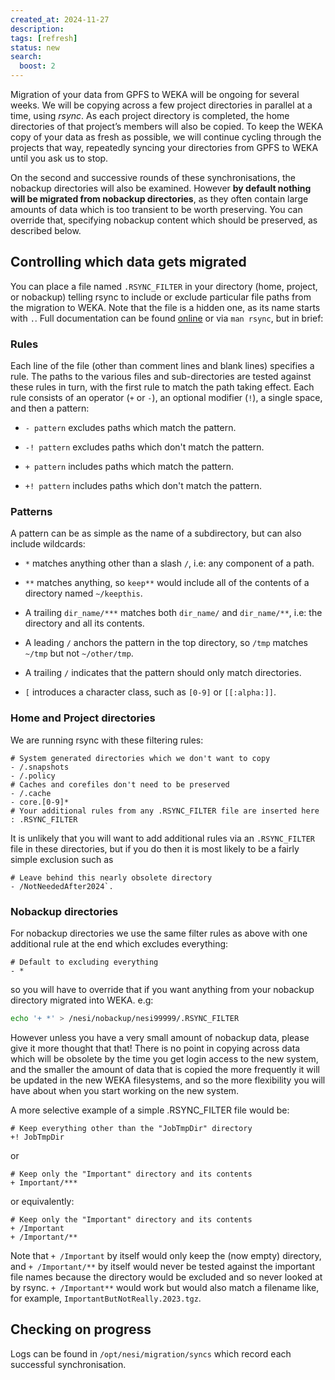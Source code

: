 ```yaml
---
created_at: 2024-11-27
description: 
tags: [refresh]
status: new
search:
  boost: 2
---
```


Migration of your data from GPFS to WEKA will be ongoing for several weeks.
We will be copying across a few project directories in parallel at a time, using _rsync_.
As each project directory is completed, the home directories of that project’s members will also be copied.
To keep the WEKA copy of your data as fresh as possible, we will continue cycling through the projects that way, repeatedly syncing your directories from GPFS to WEKA until you ask us to stop.

On the second and successive rounds of these synchronisations, the nobackup directories will also be examined.
However **by default nothing will be migrated from nobackup directories**, as they often contain large amounts of data which is too transient to be worth preserving. You can override that, specifying nobackup content which should be preserved, as described below.

## Controlling which data gets migrated

You can place a file named `.RSYNC_FILTER` in your directory (home, project, or nobackup) telling rsync to include or exclude particular file paths from the migration to WEKA.  Note that the file is a hidden one, as its name starts with `.`. Full documentation can be found [online](https://www.man7.org/linux/man-pages/man1/rsync.1.html#FILTER_RULES) or via `man rsync`, but in brief:

### Rules

Each line of the file (other than comment lines and blank lines) specifies a rule.  The paths to the various files and sub-directories are tested against these rules in turn, with the first rule to match the path taking effect.  Each rule consists of an operator (`+` or `-`), an optional modifier (`!`), a single space, and then a pattern:

- `- pattern` excludes paths which match the pattern.

- `-! pattern` excludes paths which don't match the pattern.

- `+ pattern` includes paths which match the pattern.

- `+! pattern` includes paths which don't match the pattern.

### Patterns

A pattern can be as simple as the name of a subdirectory, but can also include wildcards:

- `*` matches anything other than a slash `/`, i.e: any component of a path.

- `**` matches anything, so `keep**` would include all of the contents of a directory named `~/keepthis`.

- A trailing `dir_name/***` matches both `dir_name/` and `dir_name/**`, i.e: the directory and all its contents.

- A leading `/` anchors the pattern in the top directory, so  `/tmp` matches `~/tmp` but not `~/other/tmp`.

- A trailing `/` indicates that the pattern should only match directories.

- `[` introduces a character class, such as `[0-9]` or `[[:alpha:]]`.

### Home and Project directories

We are running rsync with these filtering rules:

```rsync
# System generated directories which we don't want to copy
- /.snapshots
- /.policy
# Caches and corefiles don't need to be preserved
- /.cache
- core.[0-9]*
# Your additional rules from any .RSYNC_FILTER file are inserted here
: .RSYNC_FILTER
```

It is unlikely that you will want to add additional rules via an `.RSYNC_FILTER` file in these directories, but if you do then it is most likely to be a fairly simple exclusion such as

```rsync
# Leave behind this nearly obsolete directory
- /NotNeededAfter2024`.
```

### Nobackup directories

For nobackup directories we use the same filter rules as above with one additional rule at the end which excludes everything:

```rsync
# Default to excluding everything
- *
```

so you will have to override that if you want anything from your nobackup directory migrated into WEKA.
e.g:

```sh
echo '+ *' > /nesi/nobackup/nesi99999/.RSYNC_FILTER
```

However unless you have a very small amount of nobackup data, please give it more thought that that!  There is no point in copying across data which will be obsolete by the time you get login access to the new system, and the smaller the amount of data that is copied the more frequently it will be updated in the new WEKA filesystems, and so the more flexibility you will have about when you start working on the new system.

A more selective example of a simple .RSYNC_FILTER file would be:

```rsync
# Keep everything other than the "JobTmpDir" directory
+! JobTmpDir
```

or

```rsync
# Keep only the "Important" directory and its contents
+ Important/***
```

or equivalently:

```rsync
# Keep only the "Important" directory and its contents
+ /Important
+ /Important/**
```

Note that `+ /Important` by itself would only keep the (now empty) directory, and `+ /Important/**` by itself would never be tested against the important file names because the directory would be excluded and so never looked at by rsync.  `+ /Important**` would work but would also match a filename like, for example, `ImportantButNotReally.2023.tgz`.

## Checking on progress

Logs can be found in `/opt/nesi/migration/syncs` which record each successful synchronisation.  
